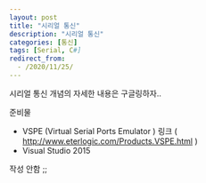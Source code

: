 ```yaml
---
layout: post
title: "시리얼 통신"
description: "시리얼 통신"
categories: [통신]
tags: [Serial, C#]
redirect_from:
  - /2020/11/25/
---
```


시리얼 통신 개념의 자세한 내용은 구글링하자..

준비물
- VSPE (Virtual Serial Ports Emulator )
    링크 ( http://www.eterlogic.com/Products.VSPE.html )
- Visual Studio 2015

작성 안함 ;;
